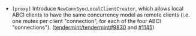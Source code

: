 - `[proxy]` Introduce `NewConnSyncLocalClientCreator`, which allows local ABCI
  clients to have the same concurrency model as remote clients (i.e. one mutex
  per client "connection", for each of the four ABCI "connections").
  ([tendermint/tendermint\#9830](https://github.com/tendermint/tendermint/pull/9830)
  and [\#1145](https://github.com/KYVENetwork/cometbft/v38/pull/1145))
